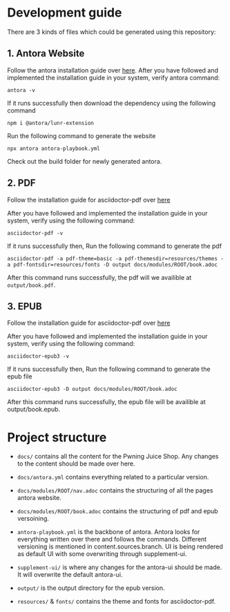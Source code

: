 # Development guide

There are 3 kinds of files which could be generated using this repository:

## 1. Antora Website
Follow the antora installation guide over [here](https://docs.antora.org/antora/latest/install-and-run-quickstart/).
After you have followed and implemented the installation guide in your system, verify antora command:
```
antora -v
```

If it runs successfully then download the dependency using the following command
```
npm i @antora/lunr-extension
```

Run the following command to generate the website
```
npx antora antora-playbook.yml
```

Check out the build folder for newly generated antora.

## 2. PDF

Follow the installation guide for asciidoctor-pdf over [here](https://docs.asciidoctor.org/pdf-converter/latest/install/)

After you have followed and implemented the installation guide in your system, verify using the following command:
```
asciidoctor-pdf -v
```

If it runs successfully then, Run the following command to generate the pdf
```
asciidoctor-pdf -a pdf-theme=basic -a pdf-themesdir=resources/themes -a pdf-fontsdir=resources/fonts -D output docs/modules/ROOT/book.adoc
```

After this command runs successfully, the pdf will we availible at `output/book.pdf`.

## 3. EPUB

Follow the installation guide for asciidoctor-pdf over [here](https://docs.asciidoctor.org/epub3-converter/latest/#prerequisites)

After you have followed and implemented the installation guide in your system, verify using the following command:
```
asciidoctor-epub3 -v
```

If it runs successfully then, Run the following command to generate the epub file
```
asciidoctor-epub3 -D output docs/modules/ROOT/book.adoc
```

After this command runs successfully, the epub file will be availible at output/book.epub.

# Project structure

- `docs/` contains all the content for the Pwning Juice Shop. Any changes to the content should be made over here.

- `docs/antora.yml` contains everything related to a particular version.

- `docs/modules/ROOT/nav.adoc` contains the structuring of all the pages antora website.

- `docs/modules/ROOT/book.adoc` contains the structuring of pdf and epub versoining.

- `antora-playbook.yml` is the backbone of antora. Antora looks for everything written over there and follows the commands. Different versioning is mentioned in content.sources.branch. UI is being rendered as default UI with some overwriting through supplement-ui.

- `supplement-ui/` is where any changes for the antora-ui should be made. It will overwrite the default antora-ui.

- `output/` is the output directory for the epub version.

- `resources/` & `fonts/` contains the theme and fonts for asciidoctor-pdf.
